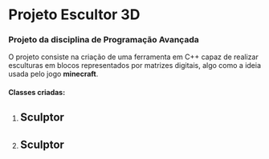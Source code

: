 # Projeto Escultor 3D
<h3>Projeto da disciplina de Programação Avançada</h3>
<p>O projeto consiste na criação de uma ferramenta em C++ capaz de realizar esculturas em blocos representados por matrizes digitais, algo como a ideia usada pelo jogo <b>minecraft</b>.</p>
<h4>Classes criadas: </h4>
<ol>
<li><h2>Sculptor</h2></li>
<li><h2>Sculptor</h2></li>
</ol>
